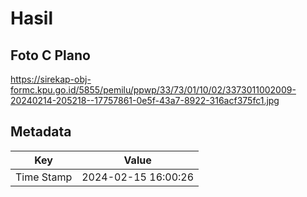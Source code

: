 # Hasil

## Foto C Plano

https://sirekap-obj-formc.kpu.go.id/5855/pemilu/ppwp/33/73/01/10/02/3373011002009-20240214-205218--17757861-0e5f-43a7-8922-316acf375fc1.jpg


## Metadata

| Key        | Value               |
| ---------- | ------------------- |
| Time Stamp | 2024-02-15 16:00:26 |



